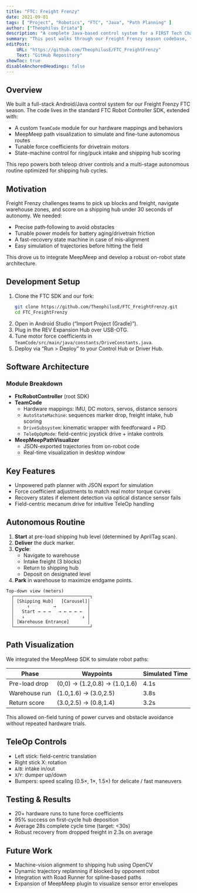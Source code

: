 ```yaml
---
title: "FTC: Freight Frenzy"
date: 2021-09-01
tags: [ "Project", "Robotics", "FTC", "Java", "Path Planning" ]
author: ["Theophilus Eriata"]
description: "A complete Java‐based control system for a FIRST Tech Challenge Freight Frenzy robot, featuring path planning, sensor integration, and performance tuning."
summary: "This post walks through our Freight Frenzy season codebase, from build setup and drive‐train calibration to MeepMeep path visualization and autonomous strategy; highlighting architecture, key features, test results, and future directions."
editPost:
    URL: "https://github.com/TheophilusE/FTC_FreightFrenzy"
    Text: "GitHub Repository"
showToc: true
disableAnchoredHeadings: false
---
```


## Overview

We built a full-stack Android/Java control system for our Freight Frenzy FTC season. The code lives in the standard FTC Robot Controller SDK, extended with:

- A custom `TeamCode` module for our hardware mappings and behaviors
- MeepMeep path visualization to simulate and fine-tune autonomous routes
- Tunable force coefficients for drivetrain motors
- State-machine control for ring/puck intake and shipping hub scoring

This repo powers both teleop driver controls and a multi-stage autonomous routine optimized for shipping hub cycles.

## Motivation

Freight Frenzy challenges teams to pick up blocks and freight, navigate warehouse zones, and score on a shipping hub under 30 seconds of autonomy. We needed:

- Precise path‐following to avoid obstacles
- Tunable power models for battery aging/drivetrain friction
- A fast-recovery state machine in case of mis-alignment
- Easy simulation of trajectories before hitting the field

This drove us to integrate MeepMeep and develop a robust on-robot state architecture.

## Development Setup

1. Clone the FTC SDK and our fork:
   ```bash
   git clone https://github.com/TheophilusE/FTC_FreightFrenzy.git
   cd FTC_FreightFrenzy
   ```
2. Open in Android Studio (“Import Project (Gradle)”).
3. Plug in the REV Expansion Hub over USB-OTG.
4. Tune motor force coefficients in `TeamCode/src/main/java/constants/DriveConstants.java`.
5. Deploy via “Run > Deploy” to your Control Hub or Driver Hub.

## Software Architecture

### Module Breakdown

- **FtcRobotController** (root SDK)
- **TeamCode**
  - Hardware mappings: IMU, DC motors, servos, distance sensors
  - `AutoStateMachine`: sequences marker drop, freight intake, hub scoring
  - `DriveSubsystem`: kinematic wrapper with feedforward + PID
  - `TeleOpOpMode`: field-centric joystick drive + intake controls
- **MeepMeepPathVisualizer**
  - JSON-exported trajectories from on-robot code
  - Real-time visualization in desktop window

## Key Features

- Unpowered path planner with JSON export for simulation
- Force coefficient adjustments to match real motor torque curves
- Recovery states if element detection via optical distance sensor fails
- Field-centric mecanum drive for intuitive TeleOp handling

## Autonomous Routine

1. **Start** at pre-load shipping hub level (determined by AprilTag scan).
2. **Deliver** the duck marker.
3. **Cycle**:
   - Navigate to warehouse
   - Intake freight (3 blocks)
   - Return to shipping hub
   - Deposit on designated level
4. **Park** in warehouse to maximize endgame points.

```ascii
Top-down view (meters)
  ┌─────────────────────────────┐
  │ [Shipping Hub]   [Carousel]│
  │     ↑         →            │
  │   Start → → →   → ← ← ← ←  │
  │   ↓                      ↓ │
  │ [Warehouse Entrance]       │
  └─────────────────────────────┘
```

## Path Visualization

We integrated the MeepMeep SDK to simulate robot paths:

| Phase         | Waypoints                          | Simulated Time |
|---------------|------------------------------------|----------------|
| Pre-load drop | (0,0) → (1.2,0.8) → (1.0,1.6)      | 4.1s           |
| Warehouse run | (1.0,1.6) → (3.0,2.5)              | 3.8s           |
| Return score  | (3.0,2.5) → (0.8,1.4)              | 3.2s           |

This allowed on-field tuning of power curves and obstacle avoidance without repeated hardware trials.

## TeleOp Controls

- Left stick: field-centric translation
- Right stick X: rotation
- `A`/`B`: intake in/out
- `X`/`Y`: dumper up/down
- Bumpers: speed scaling (0.5×, 1×, 1.5×) for delicate / fast maneuvers

## Testing & Results

- 20+ hardware runs to tune force coefficients
- 95% success on first-cycle hub deposition
- Average 28s complete cycle time (target: <30s)
- Robust recovery from dropped freight in 2.3s on average

## Future Work

- Machine-vision alignment to shipping hub using OpenCV
- Dynamic trajectory replanning if blocked by opponent robot
- Integration with Road Runner for spline-based paths
- Expansion of MeepMeep plugin to visualize sensor error envelopes
